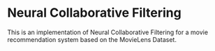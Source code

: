 # Neural Collaborative Filtering

This is an implementation of Neural Collaborative Filtering for a movie recommendation system based on the MovieLens Dataset.
